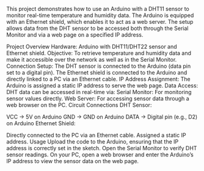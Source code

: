This project demonstrates how to use an Arduino with a DHT11 sensor to monitor real-time temperature and humidity data. The Arduino is equipped with an Ethernet shield, which enables it to act as a web server. The setup allows data from the DHT sensor to be accessed both through the Serial Monitor and via a web page on a specified IP address.

Project Overview
Hardware: Arduino with DHT11/DHT22 sensor and Ethernet shield.
Objective: To retrieve temperature and humidity data and make it accessible over the network as well as in the Serial Monitor.
Connection Setup:
The DHT sensor is connected to the Arduino (data pin set to a digital pin).
The Ethernet shield is connected to the Arduino and directly linked to a PC via an Ethernet cable.
IP Address Assignment: The Arduino is assigned a static IP address to serve the web page.
Data Access: DHT data can be accessed in real-time via:
Serial Monitor: For monitoring sensor values directly.
Web Server: For accessing sensor data through a web browser on the PC.
Circuit Connections
DHT Sensor:

VCC → 5V on Arduino
GND → GND on Arduino
DATA → Digital pin (e.g., D2) on Arduino
Ethernet Shield:

Directly connected to the PC via an Ethernet cable.
Assigned a static IP address.
Usage
Upload the code to the Arduino, ensuring that the IP address is correctly set in the sketch.
Open the Serial Monitor to verify DHT sensor readings.
On your PC, open a web browser and enter the Arduino’s IP address to view the sensor data on the web page.
